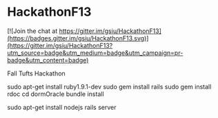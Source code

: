 HackathonF13
============

[![Join the chat at https://gitter.im/gsiu/HackathonF13](https://badges.gitter.im/gsiu/HackathonF13.svg)](https://gitter.im/gsiu/HackathonF13?utm_source=badge&utm_medium=badge&utm_campaign=pr-badge&utm_content=badge)

Fall Tufts Hackathon

sudo apt-get install ruby1.9.1-dev
sudo gem install rails
sudo gem install rdoc
cd dormOracle
bundle install

sudo apt-get install nodejs
rails server
